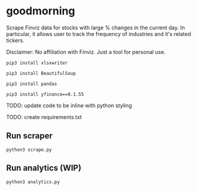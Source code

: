 # goodmorning

Scrape Finviz data for stocks with large % changes in the current day. In particular, it allows user to track the frequency of industries and it's related tickers.

Disclaimer: No affiliation with Finviz. Just a tool for personal use. 

`pip3 install xlsxwriter`

`pip3 install BeautifulSoup`

`pip3 install pandas`

`pip3 install yfinance==0.1.55`

TODO: update code to be inline with python styling

TODO: create requirements.txt

## Run scraper
```python3 scrape.py```

## Run analytics (WIP)
```python3 analytics.py```